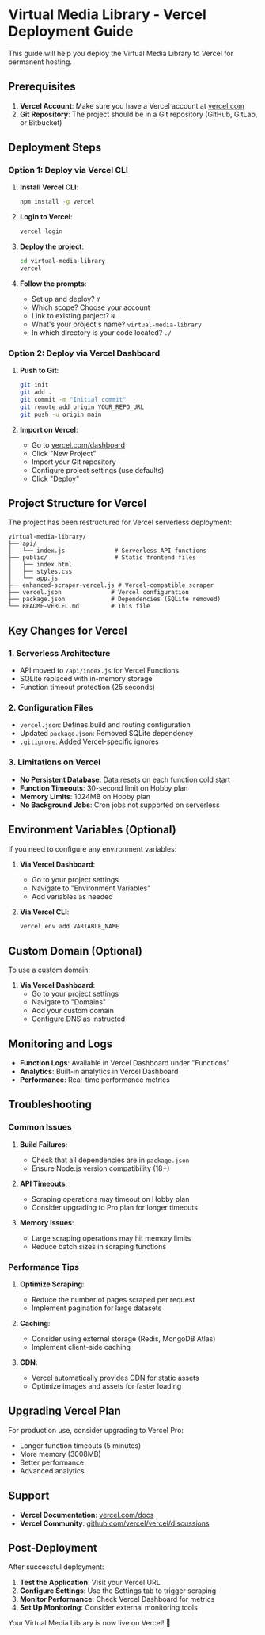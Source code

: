 # Virtual Media Library - Vercel Deployment Guide

This guide will help you deploy the Virtual Media Library to Vercel for permanent hosting.

## Prerequisites

1. **Vercel Account**: Make sure you have a Vercel account at [vercel.com](https://vercel.com)
2. **Git Repository**: The project should be in a Git repository (GitHub, GitLab, or Bitbucket)

## Deployment Steps

### Option 1: Deploy via Vercel CLI

1. **Install Vercel CLI**:
   ```bash
   npm install -g vercel
   ```

2. **Login to Vercel**:
   ```bash
   vercel login
   ```

3. **Deploy the project**:
   ```bash
   cd virtual-media-library
   vercel
   ```

4. **Follow the prompts**:
   - Set up and deploy? `Y`
   - Which scope? Choose your account
   - Link to existing project? `N`
   - What's your project's name? `virtual-media-library`
   - In which directory is your code located? `./`

### Option 2: Deploy via Vercel Dashboard

1. **Push to Git**:
   ```bash
   git init
   git add .
   git commit -m "Initial commit"
   git remote add origin YOUR_REPO_URL
   git push -u origin main
   ```

2. **Import on Vercel**:
   - Go to [vercel.com/dashboard](https://vercel.com/dashboard)
   - Click "New Project"
   - Import your Git repository
   - Configure project settings (use defaults)
   - Click "Deploy"

## Project Structure for Vercel

The project has been restructured for Vercel serverless deployment:

```
virtual-media-library/
├── api/
│   └── index.js              # Serverless API functions
├── public/                   # Static frontend files
│   ├── index.html
│   ├── styles.css
│   └── app.js
├── enhanced-scraper-vercel.js # Vercel-compatible scraper
├── vercel.json              # Vercel configuration
├── package.json             # Dependencies (SQLite removed)
└── README-VERCEL.md         # This file
```

## Key Changes for Vercel

### 1. Serverless Architecture
- API moved to `/api/index.js` for Vercel Functions
- SQLite replaced with in-memory storage
- Function timeout protection (25 seconds)

### 2. Configuration Files
- `vercel.json`: Defines build and routing configuration
- Updated `package.json`: Removed SQLite dependency
- `.gitignore`: Added Vercel-specific ignores

### 3. Limitations on Vercel
- **No Persistent Database**: Data resets on each function cold start
- **Function Timeouts**: 30-second limit on Hobby plan
- **Memory Limits**: 1024MB on Hobby plan
- **No Background Jobs**: Cron jobs not supported on serverless

## Environment Variables (Optional)

If you need to configure any environment variables:

1. **Via Vercel Dashboard**:
   - Go to your project settings
   - Navigate to "Environment Variables"
   - Add variables as needed

2. **Via Vercel CLI**:
   ```bash
   vercel env add VARIABLE_NAME
   ```

## Custom Domain (Optional)

To use a custom domain:

1. **Via Vercel Dashboard**:
   - Go to your project settings
   - Navigate to "Domains"
   - Add your custom domain
   - Configure DNS as instructed

## Monitoring and Logs

- **Function Logs**: Available in Vercel Dashboard under "Functions"
- **Analytics**: Built-in analytics in Vercel Dashboard
- **Performance**: Real-time performance metrics

## Troubleshooting

### Common Issues

1. **Build Failures**:
   - Check that all dependencies are in `package.json`
   - Ensure Node.js version compatibility (18+)

2. **API Timeouts**:
   - Scraping operations may timeout on Hobby plan
   - Consider upgrading to Pro plan for longer timeouts

3. **Memory Issues**:
   - Large scraping operations may hit memory limits
   - Reduce batch sizes in scraping functions

### Performance Tips

1. **Optimize Scraping**:
   - Reduce the number of pages scraped per request
   - Implement pagination for large datasets

2. **Caching**:
   - Consider using external storage (Redis, MongoDB Atlas)
   - Implement client-side caching

3. **CDN**:
   - Vercel automatically provides CDN for static assets
   - Optimize images and assets for faster loading

## Upgrading Vercel Plan

For production use, consider upgrading to Vercel Pro:
- Longer function timeouts (5 minutes)
- More memory (3008MB)
- Better performance
- Advanced analytics

## Support

- **Vercel Documentation**: [vercel.com/docs](https://vercel.com/docs)
- **Vercel Community**: [github.com/vercel/vercel/discussions](https://github.com/vercel/vercel/discussions)

## Post-Deployment

After successful deployment:

1. **Test the Application**: Visit your Vercel URL
2. **Configure Settings**: Use the Settings tab to trigger scraping
3. **Monitor Performance**: Check Vercel Dashboard for metrics
4. **Set Up Monitoring**: Consider external monitoring tools

Your Virtual Media Library is now live on Vercel! 🚀
